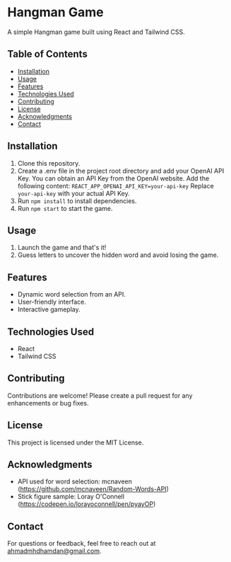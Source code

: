 # Hangman Game

A simple Hangman game built using React and Tailwind CSS.

## Table of Contents

- [Installation](#installation)
- [Usage](#usage)
- [Features](#features)
- [Technologies Used](#technologies-used)
- [Contributing](#contributing)
- [License](#license)
- [Acknowledgments](#acknowledgments)
- [Contact](#contact)

## Installation

1. Clone this repository.
2. Create a .env file in the project root directory and add your OpenAI API Key. You can obtain an API Key from the OpenAI website. Add the following content:
   `REACT_APP_OPENAI_API_KEY=your-api-key`
   Replace `your-api-key` with your actual API Key.
3. Run `npm install` to install dependencies.
4. Run `npm start` to start the game.

## Usage

1. Launch the game and that's it!
2. Guess letters to uncover the hidden word and avoid losing the game.

## Features

- Dynamic word selection from an API.
- User-friendly interface.
- Interactive gameplay.

## Technologies Used

- React
- Tailwind CSS

## Contributing

Contributions are welcome! Please create a pull request for any enhancements or bug fixes.

## License

This project is licensed under the MIT License.

## Acknowledgments

- API used for word selection: mcnaveen (https://github.com/mcnaveen/Random-Words-API)
- Stick figure sample: Loray O'Connell (https://codepen.io/lorayoconnell/pen/pyayOP)

## Contact

For questions or feedback, feel free to reach out at ahmadmhdhamdan@gmail.com.
